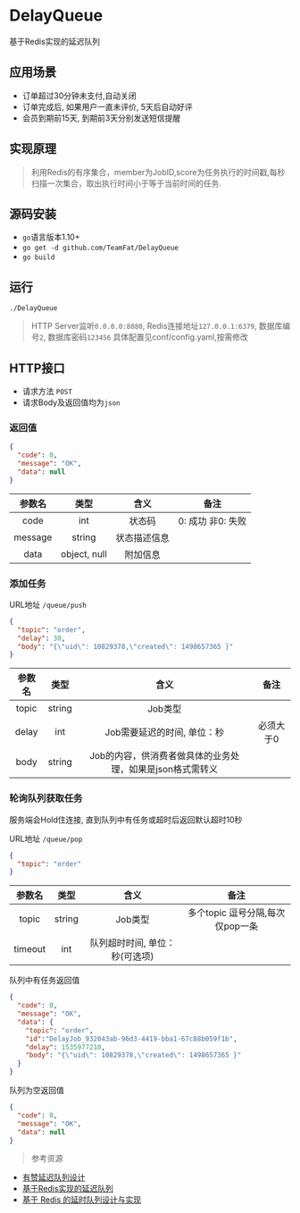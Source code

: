 # DelayQueue

基于Redis实现的延迟队列

## 应用场景
* 订单超过30分钟未支付,自动关闭
* 订单完成后, 如果用户一直未评价, 5天后自动好评
* 会员到期前15天, 到期前3天分别发送短信提醒

## 实现原理
> 利用Redis的有序集合，member为JobID,score为任务执行的时间戳,每秒扫描一次集合，取出执行时间小于等于当前时间的任务. 

## 源码安装
* `go`语言版本1.10+
* `go get -d github.com/TeamFat/DelayQueue`
* `go build`

## 运行
`./DelayQueue`  
> HTTP Server监听`0.0.0.0:8080`, Redis连接地址`127.0.0.1:6379`, 数据库编号`2`, 数据库密码`123456`
具体配置见conf/config.yaml,按需修改

## HTTP接口
* 请求方法 `POST`   
* 请求Body及返回值均为`json`

### 返回值
```json
{
  "code": 0,
  "message": "OK",
  "data": null
}
```

|  参数名 |     类型    |     含义     |        备注       |
|:-------:|:-----------:|:------------:|:-----------------:|
|   code  |     int     |    状态码    | 0: 成功 非0: 失败 |
| message |    string   | 状态描述信息 |                   |
|   data  | object, null |   附加信息   |                   |

### 添加任务   
URL地址 `/queue/push`   
```json
{
  "topic": "order",
  "delay": 30,
  "body": "{\"uid\": 10829378,\"created\": 1498657365 }"
}
```
|  参数名 |     类型    |     含义     |        备注       |
|:-------:|:-----------:|:------------:|:-----------------:|
|   topic  | string     |    Job类型                   |                     |
|   delay  | int        |    Job需要延迟的时间, 单位：秒    | 必须大于0          |
|   body   | string     |    Job的内容，供消费者做具体的业务处理，如果是json格式需转义 |                   |

### 轮询队列获取任务
服务端会Hold住连接, 直到队列中有任务或超时后返回默认超时10秒
 
URL地址 `/queue/pop`    
```json
{
  "topic": "order"
}
```
|  参数名 |     类型    |     含义     |        备注       |
|:-------:|:-----------:|:------------:|:-----------------:|
|   topic  | string     |    Job类型                   |多个topic 逗号分隔,每次仅pop一条|
|   timeout| int        |   队列超时时间, 单位：秒(可选项) |                            |


队列中有任务返回值
```json
{
  "code": 0,
  "message": "OK",
  "data": {
    "topic": "order",
    "id":"DelayJob_932043ab-96d3-4419-bba1-67c88b059f1b",
    "delay": 1535977210,
    "body": "{\"uid\": 10829378,\"created\": 1498657365 }"
  }
}
```
队列为空返回值   
```json
{
  "code": 0,
  "message": "OK",
  "data": null
}
```

>参考资源
* [有赞延迟队列设计](http://tech.youzan.com/queuing_delay)
* [基于Redis实现的延迟队列](https://segmentfault.com/a/1190000010021748)
* [基于 Redis 的延时队列设计与实现](http://rust.love/2018/02/04/study_weekly_01.html)